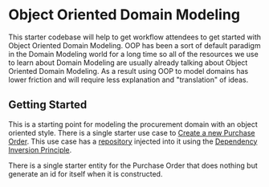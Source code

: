 # Object Oriented Domain Modeling

This starter codebase will help to get workflow attendees to get started with Object Oriented Domain Modeling. OOP has been a sort of default paradigm in the Domain Modeling world for a long time so all of the resources we use to learn about Domain Modeling are usually already talking about Object Oriented Domain Modeling. As a result using OOP to model domains has lower friction and will require less explanation and "translation" of ideas.

## Getting Started

This is a starting point for modeling the procurement domain with an object oriented style. There is a single starter use case to [Create a new Purchase Order](./src//PurchaseOrders/use-cases/CreatePO.usecase.ts). This use case has a [repository](/pattern-library/repository.md) injected into it using the [Dependency Inversion Principle](/pattern-library/SOLID/Dependency-Inversion-Principle.md).

There is a single starter entity for the Purchase Order that does nothing but generate an id for itself when it is constructed.
